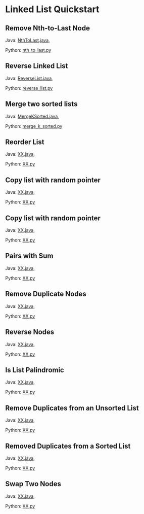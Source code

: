 # Linked List Quickstart

## Remove Nth-to-Last Node
Java: [NthToLast.java](https://github.com/samgh/6-Weeks-to-Interview-Ready/blob/master/quickstart_guides/graphs/java/NthToLast.java),

Python: [nth_to_last.py](https://github.com/samgh/6-Weeks-to-Interview-Ready/blob/master/quickstart_guides/graphs/python/nth_to_last.py)

## Reverse Linked List
Java: [ReverseList.java](https://github.com/samgh/6-Weeks-to-Interview-Ready/blob/master/quickstart_guides/graphs/java/ReverseList.java),

Python: [reverse_list.py](https://github.com/samgh/6-Weeks-to-Interview-Ready/blob/master/quickstart_guides/graphs/python/reverse_list.py)

## Merge two sorted lists
Java: [MergeKSorted.java](https://github.com/samgh/6-Weeks-to-Interview-Ready/blob/master/quickstart_guides/graphs/java/MergeKLists.java),

Python: [merge_k_sorted.py](https://github.com/samgh/6-Weeks-to-Interview-Ready/blob/master/quickstart_guides/graphs/python/merge_k_sorted.py)

## Reorder List
Java: [XX.java](https://github.com/samgh/6-Weeks-to-Interview-Ready/blob/master/quickstart_guides/graphs/java/XX.java),

Python: [XX.py](https://github.com/samgh/6-Weeks-to-Interview-Ready/blob/master/quickstart_guides/graphs/python/XX.py)

## Copy list with random pointer
Java: [XX.java](https://github.com/samgh/6-Weeks-to-Interview-Ready/blob/master/quickstart_guides/graphs/java/XX.java),

Python: [XX.py](https://github.com/samgh/6-Weeks-to-Interview-Ready/blob/master/quickstart_guides/graphs/python/XX.py)

## Copy list with random pointer
Java: [XX.java](https://github.com/samgh/6-Weeks-to-Interview-Ready/blob/master/quickstart_guides/graphs/java/XX.java),

Python: [XX.py](https://github.com/samgh/6-Weeks-to-Interview-Ready/blob/master/quickstart_guides/graphs/python/XX.py)

## Pairs with Sum
Java: [XX.java](https://github.com/samgh/6-Weeks-to-Interview-Ready/blob/master/quickstart_guides/graphs/java/XX.java),

Python: [XX.py](https://github.com/samgh/6-Weeks-to-Interview-Ready/blob/master/quickstart_guides/graphs/python/XX.py)

## Remove Duplicate Nodes
Java: [XX.java](https://github.com/samgh/6-Weeks-to-Interview-Ready/blob/master/quickstart_guides/graphs/java/XX.java),

Python: [XX.py](https://github.com/samgh/6-Weeks-to-Interview-Ready/blob/master/quickstart_guides/graphs/python/XX.py)

## Reverse Nodes
Java: [XX.java](https://github.com/samgh/6-Weeks-to-Interview-Ready/blob/master/quickstart_guides/graphs/java/XX.java),

Python: [XX.py](https://github.com/samgh/6-Weeks-to-Interview-Ready/blob/master/quickstart_guides/graphs/python/XX.py)

## Is List Palindromic
Java: [XX.java](https://github.com/samgh/6-Weeks-to-Interview-Ready/blob/master/quickstart_guides/graphs/java/XX.java),

Python: [XX.py](https://github.com/samgh/6-Weeks-to-Interview-Ready/blob/master/quickstart_guides/graphs/python/XX.py)

## Remove Duplicates from an Unsorted List
Java: [XX.java](https://github.com/samgh/6-Weeks-to-Interview-Ready/blob/master/quickstart_guides/graphs/java/XX.java),

Python: [XX.py](https://github.com/samgh/6-Weeks-to-Interview-Ready/blob/master/quickstart_guides/graphs/python/XX.py)

## Removed Duplicates from a Sorted List
Java: [XX.java](https://github.com/samgh/6-Weeks-to-Interview-Ready/blob/master/quickstart_guides/graphs/java/XX.java),

Python: [XX.py](https://github.com/samgh/6-Weeks-to-Interview-Ready/blob/master/quickstart_guides/graphs/python/XX.py)

## Swap Two Nodes
Java: [XX.java](https://github.com/samgh/6-Weeks-to-Interview-Ready/blob/master/quickstart_guides/graphs/java/XX.java),

Python: [XX.py](https://github.com/samgh/6-Weeks-to-Interview-Ready/blob/master/quickstart_guides/graphs/python/XX.py)
